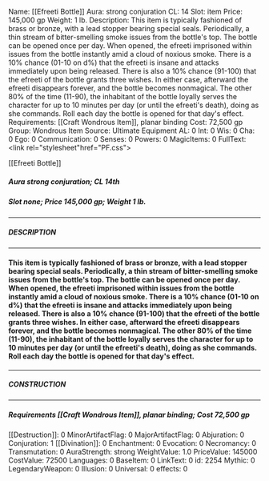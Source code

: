 Name: [[Efreeti Bottle]]
Aura: strong conjuration
CL: 14
Slot: item
Price: 145,000 gp
Weight: 1 lb.
Description: This item is typically fashioned of brass or bronze, with a lead stopper bearing special seals. Periodically, a thin stream of bitter-smelling smoke issues from the bottle's top. The bottle can be opened once per day. When opened, the efreeti imprisoned within issues from the bottle instantly amid a cloud of noxious smoke. There is a 10% chance (01-10 on d%) that the efreeti is insane and attacks immediately upon being released. There is also a 10% chance (91-100) that the efreeti of the bottle grants three wishes. In either case, afterward the efreeti disappears forever, and the bottle becomes nonmagical. The other 80% of the time (11-90), the inhabitant of the bottle loyally serves the character for up to 10 minutes per day (or until the efreeti's death), doing as she commands. Roll each day the bottle is opened for that day's effect.
Requirements: [[Craft Wondrous Item]], planar binding
Cost: 72,500 gp
Group: Wondrous Item
Source: Ultimate Equipment
AL: 0
Int: 0
Wis: 0
Cha: 0
Ego: 0
Communication: 0
Senses: 0
Powers: 0
MagicItems: 0
FullText: <link rel="stylesheet"href="PF.css"><div class="heading"><p class="alignleft">[[Efreeti Bottle]]</p><div style="clear: both;"></div></div><div><h5><b>Aura </b>strong conjuration; <b>CL </b>14th</h5><h5><b>Slot </b>none; <b>Price </b>145,000 gp; <b>Weight </b>1 lb.</h5></div><hr/><div><h5><b>DESCRIPTION</b></h5></div><hr/><div><h4><p>This item is typically fashioned of brass or bronze, with a lead stopper bearing special seals. Periodically, a thin stream of bitter-smelling smoke issues from the bottle's top. The bottle can be opened once per day. When opened, the efreeti imprisoned within issues from the bottle instantly amid a cloud of noxious smoke. There is a 10% chance (01-10 on d%) that the efreeti is insane and attacks immediately upon being released. There is also a 10% chance (91-100) that the efreeti of the bottle grants three wishes. In either case, afterward the efreeti disappears forever, and the bottle becomes nonmagical. The other 80% of the time (11-90), the inhabitant of the bottle loyally serves the character for up to 10 minutes per day (or until the efreeti's death), doing as she commands. Roll each day the bottle is opened for that day's effect.</p></h4></div><hr/><div><h5><b>CONSTRUCTION</b></h5></div><hr/><div><h5><b>Requirements </b>[[Craft Wondrous Item]], <i>planar binding</i>; <b>Cost </b>72,500 gp</h5></div>
[[Destruction]]: 0
MinorArtifactFlag: 0
MajorArtifactFlag: 0
Abjuration: 0
Conjuration: 1
[[Divination]]: 0
Enchantment: 0
Evocation: 0
Necromancy: 0
Transmutation: 0
AuraStrength: strong
WeightValue: 1.0
PriceValue: 145000
CostValue: 72500
Languages: 0
BaseItem: 0
LinkText: 0
id: 2254
Mythic: 0
LegendaryWeapon: 0
Illusion: 0
Universal: 0
effects: 0
